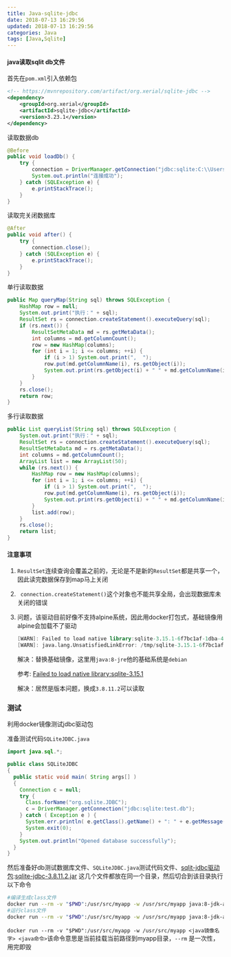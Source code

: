 ```yaml
---
title: Java-sqlite-jdbc
date: 2018-07-13 16:29:56
updated: 2018-07-13 16:29:56
categories: Java
tags: [Java,Sqlite]
---
```


#### java读取sqlit db文件

首先在`pom.xml`引入依赖包

```xml
<!-- https://mvnrepository.com/artifact/org.xerial/sqlite-jdbc -->
<dependency>
    <groupId>org.xerial</groupId>
    <artifactId>sqlite-jdbc</artifactId>
    <version>3.23.1</version>
</dependency>
```



读取数据db

```java
@Before
public void loadDb() {
    try {
        connection = DriverManager.getConnection("jdbc:sqlite:C:\\Users\\Administrator\\Desktop\\data.db");
        System.out.println("连接成功");
    } catch (SQLException e) {
    	e.printStackTrace();
    }
}
```

读取完关闭数据库

```java
@After
public void after() {
    try {
        connection.close();
    } catch (SQLException e) {
        e.printStackTrace();
    }
}
```

单行读取数据

```java
public Map queryMap(String sql) throws SQLException {
    HashMap row = null;
    System.out.print("执行：" + sql);
    ResultSet rs = connection.createStatement().executeQuery(sql);
    if (rs.next()) {
        ResultSetMetaData md = rs.getMetaData();
        int columns = md.getColumnCount();
        row = new HashMap(columns);
        for (int i = 1; i <= columns; ++i) {
            if (i > 1) System.out.print(",  ");
            row.put(md.getColumnName(i), rs.getObject(i));
            System.out.print(rs.getObject(i) + " " + md.getColumnName(i));
        }
    }
    rs.close();
    return row;
}
```

多行读取数据

```java
public List queryList(String sql) throws SQLException {
    System.out.print("执行：" + sql);
    ResultSet rs = connection.createStatement().executeQuery(sql);
    ResultSetMetaData md = rs.getMetaData();
    int columns = md.getColumnCount();
    ArrayList list = new ArrayList(50);
    while (rs.next()) {
        HashMap row = new HashMap(columns);
        for (int i = 1; i <= columns; ++i) {
            if (i > 1) System.out.print(",  ");
            row.put(md.getColumnName(i), rs.getObject(i));
            System.out.print(rs.getObject(i) + " " + md.getColumnName(i));
        }
        list.add(row);
    }
    rs.close();
    return list;
}
```

#### 注意事项

1. `ResultSet`连续查询会覆盖之前的，无论是不是新的`ResultSet`都是共享一个，因此读完数据保存到map马上关闭

2. ` connection.createStatement()`这个对象也不能共享全局，会出现数据库未关闭的错误

3. 问题，该驱动目前好像不支持alpine系统，因此用docker打包式，基础镜像用alpine会加载不了驱动

   ```verilog
   [WARN]: Failed to load native library:sqlite-3.15.1-6f7bc1af-1dba-4675-84c7-aaf90017dff0-libsqlitejdbc.so. osinfo: Linux/x86_64
   [WARN]: java.lang.UnsatisfiedLinkError: /tmp/sqlite-3.15.1-6f7bc1af-1dba-4675-84c7-aaf90017dff0-libsqlitejdbc.so: Error relocating /tmp/sqlite-3.15.1-6f7bc1af-1dba-4675-84c7-aaf90017dff0-libsqlitejdbc.so: __isnan: symbol not found
   ```

   解决：替换基础镜像，这里用`java:8-jre`他的基础系统是`debian `

   参考: [Failed to load native library:sqlite-3.15.1](https://github.com/itzg/dockerfiles/issues/133)

   解决：居然是版本问题，换成`3.8.11.2`可以读取

### 测试

利用docker镜像测试jdbc驱动包

准备测试代码`SQLiteJDBC.java`

```java
import java.sql.*;

public class SQLiteJDBC
{
  public static void main( String args[] )
  {
    Connection c = null;
    try {
      Class.forName("org.sqlite.JDBC");
      c = DriverManager.getConnection("jdbc:sqlite:test.db");
    } catch ( Exception e ) {
      System.err.println( e.getClass().getName() + ": " + e.getMessage() );
      System.exit(0);
    }
    System.out.println("Opened database successfully");
  }
}
```

然后准备好db测试数据库文件、`SQLiteJDBC.java`测试代码文件、[sqlit-jdbc驱动包](https://bitbucket.org/xerial/sqlite-jdbc/downloads/):[sqlite-jdbc-3.8.11.2.jar](https://bitbucket.org/xerial/sqlite-jdbc/downloads/sqlite-jdbc-3.8.11.2.jar) 这几个文件都放在同一个目录，然后切合到该目录执行以下命令

```bash
#编译生成class文件
docker run --rm -v "$PWD":/usr/src/myapp -w /usr/src/myapp java:8-jdk-alpine javac SQLiteJDBC.java
#运行class文件
docker run --rm -v "$PWD":/usr/src/myapp -w /usr/src/myapp java:8-jdk-alpine java -classpath ".:sqlite-jdbc-3.8.11.2.jar" SQLiteJDBC
```

`docker run --rm -v "$PWD":/usr/src/myapp -w /usr/src/myapp <java镜像名字> <java命令>`该命令意思是当前挂载当前路径到myapp目录，`--rm` 是一次性，用完即毁

   

